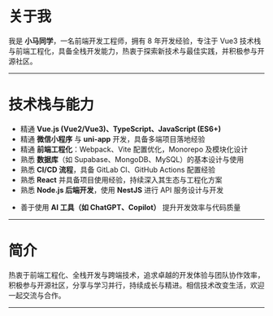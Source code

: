 <!-- 一只菜菜的前端小伙的 `Blog` -->

<!-- ![image](/image/common/home.gif) -->

# 关于我

我是 **小马同学**，一名前端开发工程师，拥有 8 年开发经验，专注于 Vue3 技术栈与前端工程化，具备全栈开发能力，热衷于探索新技术与最佳实践，并积极参与开源社区。

---

# 技术栈与能力

- 精通 **Vue.js (Vue2/Vue3)、TypeScript、JavaScript (ES6+)**
- 精通 **微信小程序** 与 **uni-app** 开发，具备多端项目落地经验
- 精通 **前端工程化**：Webpack、Vite 配置优化，Monorepo 及模块化设计
- 熟悉 **数据库**（如 Supabase、MongoDB、MySQL）的基本设计与使用
- 熟悉 **CI/CD 流程**，具备 GitLab CI、GitHub Actions 配置经验
- 熟悉 **React** 并具备项目使用经验，持续深入其生态与工程化方案
- 熟悉 **Node.js 后端开发**，使用 **NestJS** 进行 API 服务设计与开发
<!-- - 熟练使用 **Echarts** 进行数据可视化
- 熟练运用 **ElementUI、Vant、Bootstrap、Ant Design** 等 UI 组件库 -->
- 善于使用 **AI 工具（如 ChatGPT、Copilot）** 提升开发效率与代码质量

---

# 简介

热衷于前端工程化、全栈开发与跨端技术，追求卓越的开发体验与团队协作效率，积极参与开源社区，分享与学习并行，持续成长与精进。相信技术改变生活，欢迎一起交流与合作。

---
